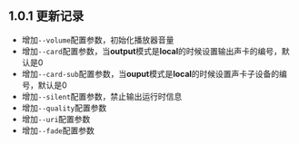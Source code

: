 1.0.1 更新记录
---------------
- 增加`--volume`配置参数，初始化播放器音量
- 增加`--card`配置参数，当**output**模式是**local**的时候设置输出声卡的编号，默认是0
- 增加`--card-sub`配置参数，当**ouput**模式是**local**的时候设置声卡子设备的编号，默认是0
- 增加`--silent`配置参数，禁止输出运行时信息
- 增加`--quality`配置参数
- 增加`--uri`配置参数
- 增加`--fade`配置参数